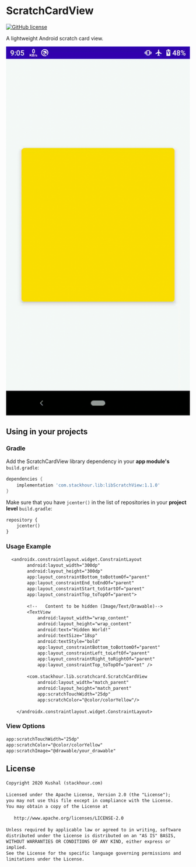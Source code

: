 # ScratchCardView

[![GitHub license](https://img.shields.io/badge/license-Apache%20License%202.0-blue.svg?style=flat)](https://www.apache.org/licenses/LICENSE-2.0)

<p align="center">

A lightweight Android scratch card view. 

![android scratch card view](./screenshots/scratch_card_gif.gif)

</p>



## Using in your projects

### Gradle

Add the ScratchCardView library dependency in your **app module's** `build.gradle`:

```groovy
dependencies {
    implementation 'com.stackhour.lib:libScratchView:1.1.0'
}
```


Make sure that you have `jcenter()` in the list of repositories in your **project level** `build.gradle`:

```
repository {
    jcenter()
}
```

### Usage Example

```
  <androidx.constraintlayout.widget.ConstraintLayout
        android:layout_width="300dp"
        android:layout_height="300dp"
        app:layout_constraintBottom_toBottomOf="parent"
        app:layout_constraintEnd_toEndOf="parent"
        app:layout_constraintStart_toStartOf="parent"
        app:layout_constraintTop_toTopOf="parent">

        <!--   Content to be hidden (Image/Text/Drawable)-->
        <TextView
            android:layout_width="wrap_content"
            android:layout_height="wrap_content"
            android:text="Hidden World!"
            android:textSize="18sp"
            android:textStyle="bold"
            app:layout_constraintBottom_toBottomOf="parent"
            app:layout_constraintLeft_toLeftOf="parent"
            app:layout_constraintRight_toRightOf="parent"
            app:layout_constraintTop_toTopOf="parent" />

        <com.stackhour.lib.scratchcard.ScratchCardView
            android:layout_width="match_parent"
            android:layout_height="match_parent"
            app:scratchTouchWidth="25dp"
            app:scratchColor="@color/colorYellow"/>

    </androidx.constraintlayout.widget.ConstraintLayout>

```

### View Options

```
app:scratchTouchWidth="25dp"
app:scratchColor="@color/colorYellow"
app:scratchImage="@drawable/your_drawable"

```


License
-------

    Copyright 2020 Kushal (stackhour.com)

    Licensed under the Apache License, Version 2.0 (the "License");
    you may not use this file except in compliance with the License.
    You may obtain a copy of the License at

       http://www.apache.org/licenses/LICENSE-2.0

    Unless required by applicable law or agreed to in writing, software
    distributed under the License is distributed on an "AS IS" BASIS,
    WITHOUT WARRANTIES OR CONDITIONS OF ANY KIND, either express or implied.
    See the License for the specific language governing permissions and
    limitations under the License.


